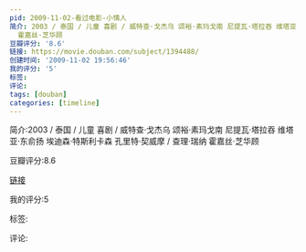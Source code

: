 ```yaml
---
pid: 2009-11-02-看过电影-小情人
简介: 2003 / 泰国 / 儿童 喜剧 / 威特查·戈杰乌 颂裕·素玛戈南 尼提瓦·塔拉吞 维塔亚·东俞扬 埃迪森·特斯利卡森 孔里特·契威摩 / 查理·瑞纳
  霍嘉丝·芝华顾
豆瓣评分: '8.6'
链接: https://movie.douban.com/subject/1394488/
创建时间: '2009-11-02 19:56:46'
我的评分: '5'
标签:
评论:
tags: [douban]
categories: [timeline]
---
```

简介:2003 / 泰国 / 儿童 喜剧 / 威特查·戈杰乌 颂裕·素玛戈南 尼提瓦·塔拉吞 维塔亚·东俞扬 埃迪森·特斯利卡森 孔里特·契威摩 / 查理·瑞纳 霍嘉丝·芝华顾

豆瓣评分:8.6

[链接](https://movie.douban.com/subject/1394488/)

我的评分:5

标签:

评论:


